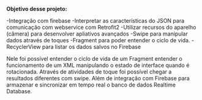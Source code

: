 **Objetivo desse projeto:**

-Integração com firebase
-Interpretar as características do JSON para comunicação com webservice com Retrofit2
-Utilizar recursos do aparelho (câmera) para desenvolver apliativos avançados
-Swipe para manipular dados através de toques
-Fragment para poder entender o ciclo de vida.
-RecyclerView para listar os dados salvos no Firebase

Nele foi possível entender o ciclo de vida de um Fragment entender o funcionamento de um XML manipulando o estado de 
interface quando é rotacionada. Através de atividades de toque foi possível chegar a resultados diferentes com swipe.
Além de integração com Firebase para armazenar e sincronizar em tempo real o banco de dados Realtime Database.
